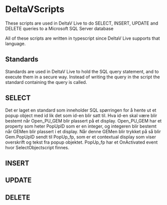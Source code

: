# DeltaVScripts

These scripts are used in DeltaV Live to do SELECT, INSERT, UPDATE and DELETE queries to a Microsoft SQL Server database

All of these scripts are written in typescript since DeltaV Live supports that language.

## Standards
Standards are used in DeltaV Live to hold the SQL query statement, and to execute them in a secure way.
Instead of writing the query in the script the standard containing the query is called. 

## SELECT
Det er laget en standard som inneholder SQL spørringen for å hente ut et popup object med id lik det som id-en blir satt til. Hva id-en skal være blir bestemt når Open_PU_GEM blir plassert på et display. Open_PU_GEM har et property som heter PopUpID som er en integer, og integeren blir bestemt når GEMen blir plassert i et display.
Når denne GEMen blir trykket på så blir Gem.PopUpID sendt til PopUp_fp, som er et contextual display som viser overskrift og tekst fra popup objektet. PopUp_fp har et OnActivated event hvor SelectObjectscript finnes. 

## INSERT

## UPDATE

## DELETE
